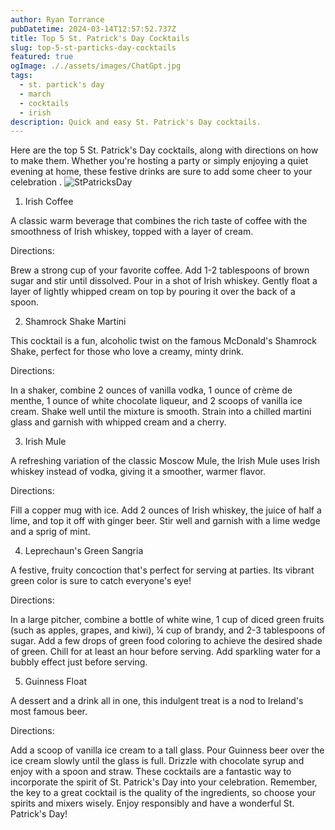 ```yaml
---
author: Ryan Torrance
pubDatetime: 2024-03-14T12:57:52.737Z
title: Top 5 St. Patrick's Day Cocktails
slug: top-5-st-particks-day-cocktails
featured: true
ogImage: ././assets/images/ChatGpt.jpg
tags:
  - st. partick's day
  - march
  - cocktails
  - irish
description: Quick and easy St. Patrick's Day cocktails.
---
```


Here are the top 5 St. Patrick's Day cocktails, along with directions on how to make them. Whether you're hosting a party or simply enjoying a quiet evening at home, these festive drinks are sure to add some cheer to your celebration .
![StPatricksDay](@assets/images/StPatricksDay.jpg)

1. Irish Coffee

A classic warm beverage that combines the rich taste of coffee with the smoothness of Irish whiskey, topped with a layer of cream.

Directions:

Brew a strong cup of your favorite coffee.
Add 1-2 tablespoons of brown sugar and stir until dissolved.
Pour in a shot of Irish whiskey.
Gently float a layer of lightly whipped cream on top by pouring it over the back of a spoon.

2. Shamrock Shake Martini

This cocktail is a fun, alcoholic twist on the famous McDonald's Shamrock Shake, perfect for those who love a creamy, minty drink.

Directions:

In a shaker, combine 2 ounces of vanilla vodka, 1 ounce of crème de menthe, 1 ounce of white chocolate liqueur, and 2 scoops of vanilla ice cream.
Shake well until the mixture is smooth.
Strain into a chilled martini glass and garnish with whipped cream and a cherry.

3. Irish Mule

A refreshing variation of the classic Moscow Mule, the Irish Mule uses Irish whiskey instead of vodka, giving it a smoother, warmer flavor.

Directions:

Fill a copper mug with ice.
Add 2 ounces of Irish whiskey, the juice of half a lime, and top it off with ginger beer.
Stir well and garnish with a lime wedge and a sprig of mint.

4. Leprechaun's Green Sangria

A festive, fruity concoction that's perfect for serving at parties. Its vibrant green color is sure to catch everyone's eye!

Directions:

In a large pitcher, combine a bottle of white wine, 1 cup of diced green fruits (such as apples, grapes, and kiwi), ¼ cup of brandy, and 2-3 tablespoons of sugar.
Add a few drops of green food coloring to achieve the desired shade of green.
Chill for at least an hour before serving. Add sparkling water for a bubbly effect just before serving.

5. Guinness Float

A dessert and a drink all in one, this indulgent treat is a nod to Ireland's most famous beer.

Directions:

Add a scoop of vanilla ice cream to a tall glass.
Pour Guinness beer over the ice cream slowly until the glass is full.
Drizzle with chocolate syrup and enjoy with a spoon and straw.
These cocktails are a fantastic way to incorporate the spirit of St. Patrick's Day into your celebration. Remember, the key to a great cocktail is the quality of the ingredients, so choose your spirits and mixers wisely. Enjoy responsibly and have a wonderful St. Patrick's Day!
